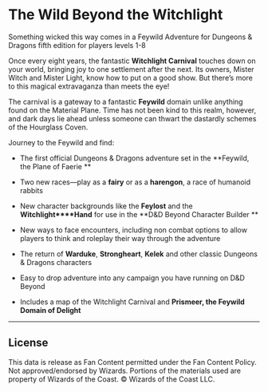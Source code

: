 # The Wild Beyond the Witchlight

Something wicked this way comes in a Feywild Adventure for Dungeons & Dragons fifth edition for players levels 1-8 

Once every eight years, the fantastic **Witchlight Carnival** touches down on your world, bringing joy to one settlement after the next. Its owners, Mister Witch and Mister Light, know how to put on a good show. But there’s more to this magical extravaganza than meets the eye! 

The carnival is a gateway to a fantastic **Feywild** domain unlike anything found on the Material Plane. Time has not been kind to this realm, however, and dark days lie ahead unless someone can thwart the dastardly schemes of the Hourglass Coven. 

Journey to the Feywild and find: 

- The first official Dungeons & Dragons adventure set in the **Feywild, the Plane of Faerie **

- Two new races—play as a **fairy** or as a **harengon**, a race of humanoid rabbits

- New character backgrounds like the **Feylost** and the **Witchlight****Hand** for use in the **D&D Beyond Character Builder **

- New ways to face encounters, including non combat options to allow players to think and roleplay their way through the adventure 

- The return of **Warduke**, **Strongheart**, **Kelek** and other classic Dungeons & Dragons characters 

- Easy to drop adventure into any campaign you have running on D&D Beyond

- Includes a map of the Witchlight Carnival and **Prismeer, the Feywild Domain of Delight**

---

## License

This data is release as Fan Content permitted under the Fan Content Policy. Not approved/endorsed by Wizards. Portions of the materials used are property of Wizards of the Coast. © Wizards of the Coast LLC.
